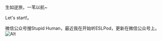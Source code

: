 
生如逆旅，一苇以航~

Let's start!。

微信公众号搜Stupid Human，最近我在开始听ESLPod，更新在微信公众号上。
![Alt](https://user-images.githubusercontent.com/35519242/76520646-44329f00-649e-11ea-8b6d-821756aea702.jpg)
 

